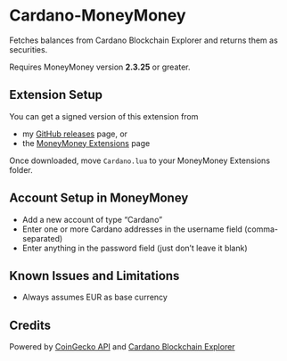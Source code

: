 # Cardano-MoneyMoney

Fetches balances from Cardano Blockchain Explorer and returns them as securities.

Requires MoneyMoney version **2.3.25** or greater.

## Extension Setup

You can get a signed version of this extension from

* my [GitHub releases](https://github.com/aaronk6/Cardano-MoneyMoney/releases/latest) page, or
* the [MoneyMoney Extensions](https://moneymoney-app.com/extensions/) page

Once downloaded, move `Cardano.lua` to your MoneyMoney Extensions folder.

## Account Setup in MoneyMoney

* Add a new account of type “Cardano”
* Enter one or more Cardano addresses in the username field (comma-separated)
* Enter anything in the password field (just don’t leave it blank)

## Known Issues and Limitations

* Always assumes EUR as base currency

## Credits

Powered by [CoinGecko API](https://www.coingecko.com/en/api) and [Cardano Blockchain Explorer](https://cardanoexplorer.com/)

